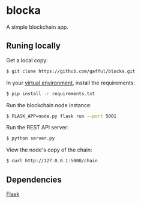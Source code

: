 # blocka

A simple blockchain app.

## Runing locally
Get a local copy:
```sh
$ git clone https://github.com/gafful/blocka.git
```

In your [virtual environment](https://realpython.com/python-virtual-environments-a-primer/), install the requirements:
```sh
$ pip install -r requirements.txt
```

Run the blockchain node instance:
```sh
$ FLASK_APP=node.py flask run --port 5001
```

Run the REST API server:
```sh
$ python server.py
```

View the node's copy of the chain:
```sh
$ curl http://127.0.0.1:5000/chain
```

## Dependencies
[Flask](https://github.com/pallets/flask)